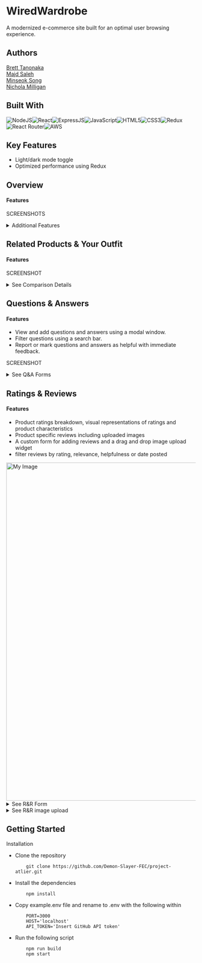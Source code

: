 
# WiredWardrobe

A modernized e-commerce site built for an optimal user browsing experience.

## Authors

[Brett Tanonaka](https://www.github.com/)\
[Majd Saleh](https://www.github.com/)\
[Minseok Song](https://www.github.com/msong1)\
[Nichola Milligan](https://www.github.com/)

## Built With
![NodeJS](https://img.shields.io/badge/Node.js-43853D?style=for-the-badge&logo=node.js&logoColor=white)![React](https://img.shields.io/badge/React-20232A?style=for-the-badge&logo=react&logoColor=61DAFB)![ExpressJS](https://img.shields.io/badge/Express.js-404D59?style=for-the-badge)![JavaScript](https://img.shields.io/badge/JavaScript-323330?style=for-the-badge&logo=javascript&logoColor=F7DF1E)![HTML5](https://img.shields.io/badge/HTML5-E34F26?style=for-the-badge&logo=html5&logoColor=white)![CSS3](https://img.shields.io/badge/CSS3-1572B6?style=for-the-badge&logo=css3&logoColor=white)![Redux](https://img.shields.io/badge/Redux-593D88?style=for-the-badge&logo=redux&logoColor=white)![React Router](https://img.shields.io/badge/React_Router-CA4245?style=for-the-badge&logo=react-router&logoColor=white)![AWS](https://img.shields.io/badge/Amazon_AWS-232F3E?style=for-the-badge&logo=amazon-aws&logoColor=white)

## Key Features
- Light/dark mode toggle
- Optimized performance using Redux

## Overview
#### Features


SCREENSHOTS

<details>
    <summary>Additional Features</summary>
	<ul>
		<li></li>
		<li></li>
	</ul>
	
	
SCREENSHOT
	
	
</details>

## Related Products & Your Outfit
#### Features

SCREENSHOT

<details>
    <summary>See Comparison Details</summary>
	
	SCREENSHOT	
	
</details>

## Questions & Answers
#### Features
- View and add questions and answers using a modal window.
- Filter questions using a search bar.
- Report or mark questions and answers as helpful with immediate feedback.

SCREENSHOT

<details>
    <summary>See Q&A Forms</summary>
	
SCREENSHOT


	
</details>


## Ratings & Reviews
#### Features
<ul>
	<li>Product ratings breakdown, visual representations of ratings and product characteristics</li>
	<li>Product specific reviews including uploaded images</li>
	<li>A custom form for adding reviews and a drag and drop image upload widget</li>
	<li> filter reviews by rating, relevance, helpfulness or date posted </li>
</ul>

<img align="center" src="https://i.imgur.com/ui4GR8d.png" alt="My Image"  width="900">


<div>
	<details>
		<summary>See R&R Form</summary>
			<div style={{marginBottom: "2%";}}>Form to submit a new product review</div>
			<img align="center" src="https://i.imgur.com/byUJJbc.png" alt="My Image"  width="400">
	</details>
</div>
<div>
	<details>
		<summary>See R&R image upload</summary>
		<div>Modal window to upload images to product reviews</div>
	 	<img align="center" src="https://i.imgur.com/M5pGDZP.png" alt="My Image"  width="500">

	</details>
</div>

## Getting Started

Installation
- Clone the repository
    ```
        git clone https://github.com/Demon-Slayer-FEC/project-atlier.git
    ```
- Install the dependencies
    ```
        npm install
    ```
- Copy example.env file and rename to .env with the following within
    ```
        PORT=3000
        HOST='localhost'
        API_TOKEN='Insert GitHub API token'
    ```
- Run the following script
    ```
        npm run build
        npm start
    ```
